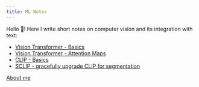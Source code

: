 ```yaml
---
title: ML Notes
---
```


Hello 👋! 
Here I write short notes on computer vision and its integration with text:

- [Vision Transformer - Basics](articles/vit.md)
- [Vision Transformer - Attention Maps](articles/vit.md)
- [CLIP - Basics](articles/clip.md)
- [SCLIP - gracefully upgrade CLIP for segmentation](sclip.md)



[About me](articles/about.md)